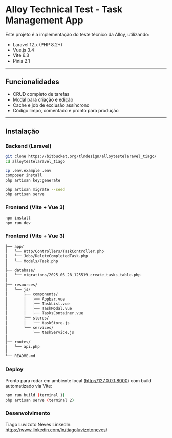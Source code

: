 # Alloy Technical Test - Task Management App

Este projeto é a implementação do teste técnico da Alloy, utilizando:

-   Laravel 12.x (PHP 8.2+)
-   Vue.js 3.4
-   Vite 6.3
-   Pinia 2.1

---

## Funcionalidades

-   CRUD completo de tarefas
-   Modal para criação e edição
-   Cache e job de exclusão assíncrono
-   Código limpo, comentado e pronto para produção

---

## Instalação

### Backend (Laravel)

```bash
git clone https://bitbucket.org/tlndesign/alloytestelaravel_tiago/
cd alloytestelaravel_tiago

cp .env.example .env
composer install
php artisan key:generate

php artisan migrate --seed
php artisan serve
```

### Frontend (Vite + Vue 3)

```bash
npm install
npm run dev
```

### Frontend (Vite + Vue 3)

```bash
├── app/
│   └── Http/Controllers/TaskController.php
│   └── Jobs/DeleteCompletedTask.php
│   └── Models/Task.php
│
├── database/
│   └── migrations/2025_06_28_125519_create_tasks_table.php
│
├── resources/
│   └── js/
│       ├── components/
│       │   ├── Appbar.vue
│       │   ├── TaskList.vue
│       │   ├── TaskModal.vue
│       │   ├── TasksContainer.vue
│       ├── stores/
│       │   └── taskStore.js
│       └── services/
│           └── taskService.js
│
├── routes/
│   └── api.php
│
└── README.md
```

### Deploy

Pronto para rodar em ambiente local (http://127.0.0.1:8000) com build automatizado via Vite:

```bash
npm run build (terminal 1)
php artisan serve (terminal 2)
```

### Desenvolvimento

Tiago Luvizoto Neves
LinkedIn: https://www.linkedin.com/in/tiagoluvizotoneves/
